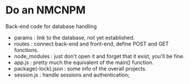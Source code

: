 ﻿# Do an NMCNPM

Back-end code for database handling
 - params               :   link to the database, not yet established.
 - routes               :   connect back-end and front-end, define POST and GET functions.
 - node_modules         :   just don't open it and forget that it exist, you'll be fine.
 - app.js               :   pretty much the equivalent of the main() function.
 - package(-lock).json  :   some info of the overall projects.
 - session.js           :   handle sessions and authentication;
